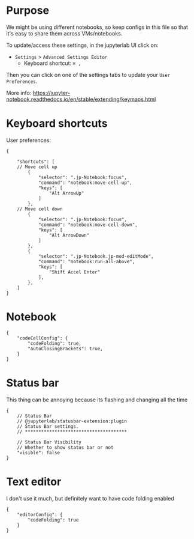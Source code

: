 # Purpose

We might be using different notebooks, so keep configs in this file so that it's easy to share them across VMs/notebooks.

To update/access these settings, in the jupyterlab UI click on:
- `Settings` > `Advanced Settings Editor` 
  - Keyboard shortcut: `⌘ ,` 

Then you can click on one of the settings tabs to update your `User Preferences`.

More info: https://jupyter-notebook.readthedocs.io/en/stable/extending/keymaps.html

# Keyboard shortcuts
User preferences:
```
{
    
    "shortcuts": [
    // Move cell up
        {
            "selector": ".jp-Notebook:focus",
            "command": "notebook:move-cell-up",
            "keys": [
                "Alt ArrowUp"
            ]
        },
    // Move cell down
        {
            "selector": ".jp-Notebook:focus",
            "command": "notebook:move-cell-down",
            "keys": [
                "Alt ArrowDown"
            ]
        },
        {
            "selector": ".jp-Notebook.jp-mod-editMode",
            "command": "notebook:run-all-above",
            "keys": [
                "Shift Accel Enter"
            ],
        },
    ]
}
```

# Notebook
```
{
    "codeCellConfig": {
        "codeFolding": true,
        "autoClosingBrackets": true,
    }
}
```

# Status bar
This thing can be annoying because its flashing and changing all the time
```
{
    // Status Bar
    // @jupyterlab/statusbar-extension:plugin
    // Status Bar settings.
    // **************************************

    // Status Bar Visibility
    // Whether to show status bar or not
    "visible": false
}
```

# Text editor
I don't use it much, but definitely want to have code folding enabled
```
{
    "editorConfig": {
        "codeFolding": true
    }
}
```
